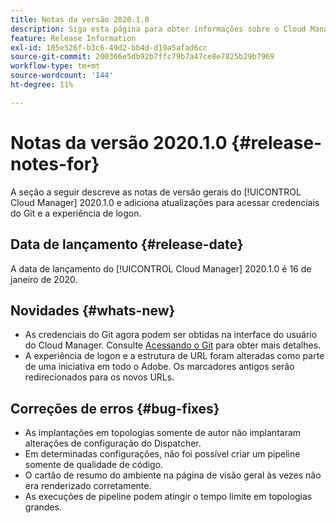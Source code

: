 ```yaml
---
title: Notas da versão 2020.1.0
description: Siga esta página para obter informações sobre o Cloud Manager 2020.1.0
feature: Release Information
exl-id: 105e526f-b3c6-49d2-bb4d-d19a5afad6cc
source-git-commit: 200366e5db92b7ffc79b7a47ce8e7825b29b7969
workflow-type: tm+mt
source-wordcount: '144'
ht-degree: 11%

---
```


# Notas da versão 2020.1.0 {#release-notes-for}

A seção a seguir descreve as notas de versão gerais do [!UICONTROL Cloud Manager] 2020.1.0 e adiciona atualizações para acessar credenciais do Git e a experiência de logon.

## Data de lançamento {#release-date}

A data de lançamento do [!UICONTROL Cloud Manager] 2020.1.0 é 16 de janeiro de 2020.

## Novidades {#whats-new}

* As credenciais do Git agora podem ser obtidas na interface do usuário do Cloud Manager. Consulte [Acessando o Git](/help/managing-code/managing-repositories.md) para obter mais detalhes.
* A experiência de logon e a estrutura de URL foram alteradas como parte de uma iniciativa em todo o Adobe. Os marcadores antigos serão redirecionados para os novos URLs.


## Correções de erros {#bug-fixes}

* As implantações em topologias somente de autor não implantaram alterações de configuração do Dispatcher.
* Em determinadas configurações, não foi possível criar um pipeline somente de qualidade de código.
* O cartão de resumo do ambiente na página de visão geral às vezes não era renderizado corretamente.
* As execuções de pipeline podem atingir o tempo limite em topologias grandes.
